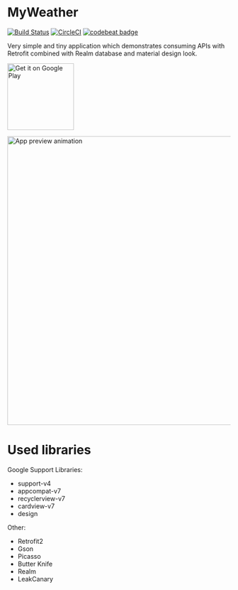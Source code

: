 # MyWeather

[![Build Status](https://travis-ci.org/adamski8/MyWeather.svg?branch=master)](https://travis-ci.org/adamski8/MyWeather)
[![CircleCI](https://circleci.com/gh/adamski8/MyWeather.svg?style=svg)](https://circleci.com/gh/adamski8/MyWeather)
[![codebeat badge](https://codebeat.co/badges/b29770d2-c25f-49e0-8ada-32457cd70af2)](https://codebeat.co/projects/github-com-adamski8-myweather)

Very simple and tiny application which demonstrates consuming APIs with Retrofit combined with Realm database and material design look.

<a href='https://play.google.com/store/apps/details?id=pl.com.chodera.myweather&utm_source=GitHub&pcampaignid=MKT-Other-global-all-co-prtnr-py-PartBadge-Mar2515-1'><img alt='Get it on Google Play' src='https://play.google.com/intl/en_us/badges/images/generic/en_badge_web_generic.png' height="150"/></a>

<img alt='App preview animation' src='https://github.com/adamski8/MyWeather/raw/master/app-preview-animation.gif' height="650"/>

# Used libraries
Google Support Libraries:
- support-v4
- appcompat-v7
- recyclerview-v7
- cardview-v7
- design

Other:
- Retrofit2
- Gson
- Picasso
- Butter Knife
- Realm
- LeakCanary

